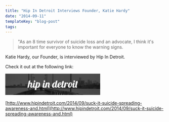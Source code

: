 ```yaml
---
title: "Hip In Detroit Interviews Founder, Katie Hardy"
date: "2014-09-11"
templateKey: "blog-post"
tags:
---
```


> "As an 8 time survivor of suicide loss and an advocate, I think it's important for everyone to know the warning signs.

Katie Hardy, our Founder, is interviewed by Hip In Detroit.

Check it out at the following link:

![Six Feet Over | Hip In Detroit](images/BWHipHeader-300x67.jpg)

[http://www.hipindetroit.com/2014/09/suck-it-suicide-spreading-awareness-and.html](http://www.hipindetroit.com/2014/09/suck-it-suicide-spreading-awareness-and.html)
